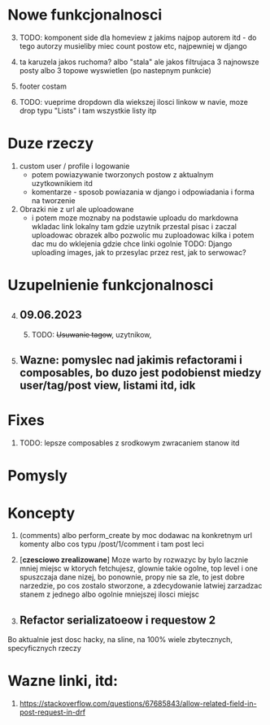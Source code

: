 # Nowe funkcjonalnosci
3. TODO: komponent side dla homeview z jakims najpop autorem itd - do tego autorzy musieliby miec count postow etc, najpewniej w django
7. ta karuzela jakos ruchoma? albo "stala" ale jakos filtrujaca 3 najnowsze posty albo 3 topowe wyswietlen (po nastepnym punkcie)

9. footer costam
10. TODO: vueprime dropdown dla wiekszej ilosci linkow w navie, moze drop typu "Lists" i tam wszystkie listy itp
# Duze rzeczy
1. custom user / profile i logowanie
    - potem powiazywanie tworzonych postow z aktualnym uzytkownikiem itd
    - komentarze - sposob powiazania w django i odpowiadania i forma na tworzenie
2. Obrazki nie z url ale uploadowane
    - i potem moze moznaby na podstawie uploadu do markdowna wkladac link lokalny tam gdzie uzytnik przestal pisac i zaczal uploadowac obrazek
    albo pozwolic mu zuploadowac kilka i potem dac mu do wklejenia gdzie chce linki
    ogolnie TODO: Django uploading images, jak to przesylac przez rest, jak to serwowac?

# Uzupelnienie funkcjonalnosci


4. ## 09.06.2023
    5. TODO: ~~Usuwanie tagow~~, uzytnikow,

5. ## Wazne: pomyslec nad jakimis refactorami i composables, bo duzo jest podobienst miedzy user/tag/post view, listami itd, idk

# Fixes
1. TODO: lepsze composables z srodkowym zwracaniem stanow itd

# Pomysly

# Koncepty
1. (comments) albo perform_create by moc dodawac na konkretnym url komenty albo cos typu /post/1/comment i tam post leci

2. [**czesciowo zrealizowane**] Moze warto by rozwazyc by bylo lacznie mniej miejsc w ktorych fetchujesz, glownie takie ogolne, top level i one spuszczaja dane nizej, bo ponownie, propy nie sa zle, to jest dobre narzedzie, po cos zostalo stworzone, a zdecydowanie latwiej zarzadzac stanem z jednego albo ogolnie mniejszej ilosci miejsc


5. ## Refactor serializatoeow i requestow 2
Bo aktualnie jest dosc hacky, na sline, na 100% wiele zbytecznych, specyficznych rzeczy

# Wazne linki, itd:
1. https://stackoverflow.com/questions/67685843/allow-related-field-in-post-request-in-drf
